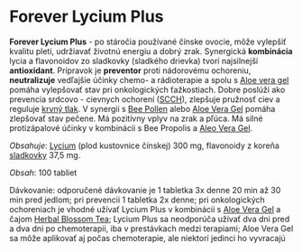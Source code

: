 Forever Lycium Plus
===================

**Forever Lycium Plus** - po stáročia používané čínske ovocie, môže vylepšiť
kvalitu pleti, udržiavať životnú energiu a dobrý zrak. Synergická **kombinácia**
lycia a flavonoidov zo sladkovky (sladkého drievka) tvorí najsilnejší
**antioxidant**. Prípravok je **preventor** proti nádorovému ochoreniu,
**neutralizuje** vedľajšie účinky chemo- a rádioterapie a spolu
s [Aloe vera gel](aloe-vera-gel) pomáha vylepšovať stav pri
onkologických ťažkostiach. Dobre poslúži ako prevencia srdcovo - cievnych
ochorení ([SCCH](../diagnozy/srdcovocievne-choroby)),
zlepšuje pružnosť ciev a reguluje [krvný
tlak](../diagnozy/vysoky-krvny-tlak). V synergii s [Bee Pollen](forever-bee-pollen)
alebo [Aloe Vera Gel](aloe-vera-gel) pomáha zlepšovať stav
pečene. Má pozitívny vplyv na zrak a pľúca. Má silné protizápalové účinky v
kombinácii s Bee Propolis a [Aleo Vera Gel](aloe-vera-gel).

*Obsahuje*: [Lycium](../bylinky/lycium) (plod kustovnice čínskej) 300 mg,
flavonoidy z koreňa [sladkovky](../bylinky/sladkovka-hladkoploda) 37,5 mg.

*Obsah*: 100 tabliet

Dávkovanie: odporučené dávkovanie je 1 tabletka 3x denne 20 min až 30 min pred
jedlom; pri prevencii 1 tabletka 2x denne; pri onkologických ochoreniach je
vhodné užívať Lycium Plus v kombinácii s [Aloe Vera Gel](aloe-vera-gel)
a čajom [Herbal Blossom Tea](aloe-blossom-herbal-tea); Lycium Plus sa
neodporúča užívať dva dni pred a dva dni po chemoterapii, iba v prestávkach
medzi terapiami; Aloe Vera Gel sa môže aplikovať aj počas chemoterapie, ale
niektorí jedinci ho vyvracajú
